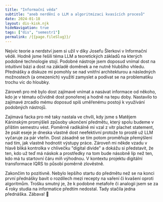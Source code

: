```yaml
---
title: "Informační věda"
subtitle: "aneb nerdění o LLM a algoritmizaci kvasících procesů"
date: 2024-01-18
layout: dis-kisk.njk
hideNavigation: true
tags: ["dis", "semestr1"]
permalink: /{{page.fileSlug}}/
---
```


Nejvíc teorie a nerdství jsem si užil v díky Josefu Šlerkovi v Informační vědě. Hodně jsme řešili téma LLM a teoretických základů na kterých podobné technologie stojí. Podobné nástroje jsem doposud vnímal dost na intuitivní bázi a dost na základě doměnek a ne nutně hlubšího vhledu. Přednášky a diskuze mi pomohly se nad vnitřní architekturou a následných možnostech (a omezeních) využití zamyslet a podívat se na problematiku trochu víc do hloubky.

Zároveň pro mě bylo dost zajímavé vnímat a nasávat informace od někoho, kdo je v tématu očividně dost ponořenej a hodně na tepu doby. Nastavilo to zajímavé zrcadlo mému doposud spíš uměřenému postoji k využívání podobných nástrojů.

Zajímavá facka pro mě taky nastala ve chvíli, kdy jsme s Matějem Káninským promýšleli způsoby ukončení předmětu, který spolu budeme v příštím semestru vést. Poměrně radikálně mi vzal z vítr plachet statement, že psát eseje je dneska vlastně dost neefektivní protože to prostě už LLM vyčaruje za pár vteřin. Dost zásadně se tím potom proměňuje přemýšlení nad tím, jak vlastně hodnotit výstupy práce. Zároveň mi někde vzadu v hlavě bliká kontrolka v chlívečku "digital divide" a dokážu si představit, že ten, kdo už teď má náskok a prostředky na tom bude násobně líp než ten, kdo má tu startovní čáru míň výhodnou. V kontextu projektu digitální transformace IQRS to působí poměrně zlověstně.

Zakončím to pozitivně. Nebylo lepšího startu do předmětu než se na konci první přednášky bavit o rozdílech mezi recepty na vaření či kvašení oproti algoritmům. Trošku smutný je, že k podobné metafoře či analogii jsem se za 4 roky studia na informatice předtím nedostal. Tady stačila jedna přednáška. Zábava! 🙌